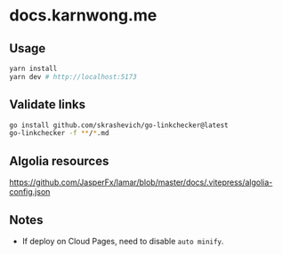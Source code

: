 # docs.karnwong.me

## Usage

```bash
yarn install
yarn dev # http://localhost:5173
```

## Validate links

```bash
go install github.com/skrashevich/go-linkchecker@latest
go-linkchecker -f **/*.md
```

## Algolia resources

<https://github.com/JasperFx/lamar/blob/master/docs/.vitepress/algolia-config.json>

## Notes

- If deploy on Cloud Pages, need to disable `auto minify`.
